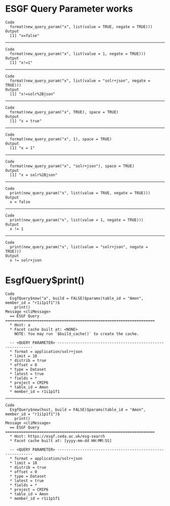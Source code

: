 # ESGF Query Parameter works

    Code
      format(new_query_param("x", list(value = TRUE, negate = TRUE)))
    Output
      [1] "x=false"

---

    Code
      format(new_query_param("x", list(value = 1, negate = TRUE)))
    Output
      [1] "x!=1"

---

    Code
      format(new_query_param("x", list(value = "solr+json", negate = TRUE)))
    Output
      [1] "x!=solr%2Bjson"

---

    Code
      format(new_query_param("x", TRUE), space = TRUE)
    Output
      [1] "x = true"

---

    Code
      format(new_query_param("x", 1), space = TRUE)
    Output
      [1] "x = 1"

---

    Code
      format(new_query_param("x", "solr+json"), space = TRUE)
    Output
      [1] "x = solr%2Bjson"

---

    Code
      print(new_query_param("x", list(value = TRUE, negate = TRUE)))
    Output
      x = false

---

    Code
      print(new_query_param("x", list(value = 1, negate = TRUE)))
    Output
      x != 1

---

    Code
      print(new_query_param("x", list(value = "solr+json", negate = TRUE)))
    Output
      x != solr+json

# EsgfQuery$print()

    Code
      EsgfQuery$new("a", build = FALSE)$params(table_id = "Amon", member_id = "r1i1p1f1")$
        print()
    Message <cliMessage>
      == ESGF Query ==================================================================
      * Host: a
      * Facet cache built at: <NONE>
        NOTE: You may run `$build_cache()` to create the cache.
      
      -- <QUERY PARAMETER> -----------------------------------------------------------
      * format = application/solr+json
      * limit = 10
      * distrib = true
      * offset = 0
      * type = Dataset
      * latest = true
      * fields = *
      * project = CMIP6
      * table_id = Amon
      * member_id = r1i1p1f1

---

    Code
      EsgfQuery$new(host, build = FALSE)$params(table_id = "Amon", member_id = "r1i1p1f1")$
        print()
    Message <cliMessage>
      == ESGF Query ==================================================================
      * Host: https://esgf.ceda.ac.uk/esg-search
      * Facet cache built at: [yyyy-mm-dd HH:MM:SS]
      
      -- <QUERY PARAMETER> -----------------------------------------------------------
      * format = application/solr+json
      * limit = 10
      * distrib = true
      * offset = 0
      * type = Dataset
      * latest = true
      * fields = *
      * project = CMIP6
      * table_id = Amon
      * member_id = r1i1p1f1

